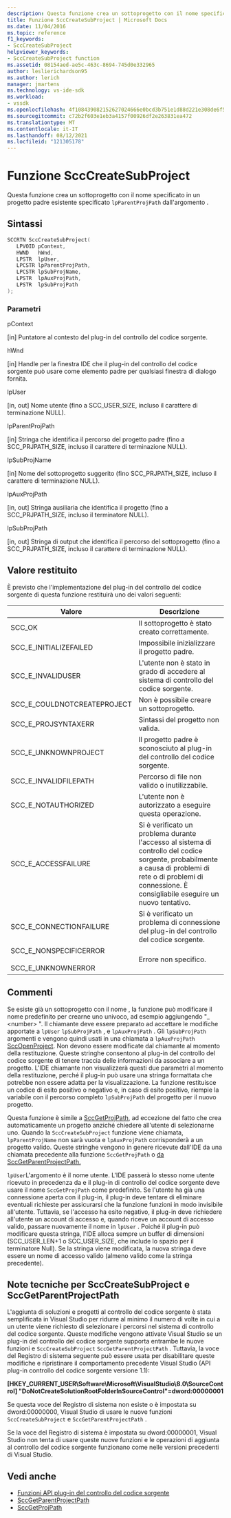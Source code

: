 ```yaml
---
description: Questa funzione crea un sottoprogetto con il nome specificato in un progetto padre esistente specificato dall'argomento lpParentProjPath.
title: Funzione SccCreateSubProject | Microsoft Docs
ms.date: 11/04/2016
ms.topic: reference
f1_keywords:
- SccCreateSubProject
helpviewer_keywords:
- SccCreateSubProject function
ms.assetid: 08154aed-ae5c-463c-8694-745d0e332965
author: leslierichardson95
ms.author: lerich
manager: jmartens
ms.technology: vs-ide-sdk
ms.workload:
- vssdk
ms.openlocfilehash: 4f108439082152627024666e0bcd3b751e1d88d221e308de6f50767ca1d5c49c
ms.sourcegitcommit: c72b2f603e1eb3a4157f00926df2e263831ea472
ms.translationtype: MT
ms.contentlocale: it-IT
ms.lasthandoff: 08/12/2021
ms.locfileid: "121305178"
---
```

# <a name="scccreatesubproject-function"></a>Funzione SccCreateSubProject
Questa funzione crea un sottoprogetto con il nome specificato in un progetto padre esistente specificato `lpParentProjPath` dall'argomento .

## <a name="syntax"></a>Sintassi

```cpp
SCCRTN SccCreateSubProject(
   LPVOID pContext,
   HWND   hWnd,
   LPSTR  lpUser,
   LPCSTR lpParentProjPath,
   LPCSTR lpSubProjName,
   LPSTR  lpAuxProjPath,
   LPSTR  lpSubProjPath
);
```

### <a name="parameters"></a>Parametri
 pContext

[in] Puntatore al contesto del plug-in del controllo del codice sorgente.

 hWnd

[in] Handle per la finestra IDE che il plug-in del controllo del codice sorgente può usare come elemento padre per qualsiasi finestra di dialogo fornita.

 lpUser

[in, out] Nome utente (fino a SCC_USER_SIZE, incluso il carattere di terminazione NULL).

 lpParentProjPath

[in] Stringa che identifica il percorso del progetto padre (fino a SCC_PRJPATH_SIZE, incluso il carattere di terminazione NULL).

 lpSubProjName

[in] Nome del sottoprogetto suggerito (fino SCC_PRJPATH_SIZE, incluso il carattere di terminazione NULL).

 lpAuxProjPath

[in, out] Stringa ausiliaria che identifica il progetto (fino a SCC_PRJPATH_SIZE, incluso il terminatore NULL).

 lpSubProjPath

[in, out] Stringa di output che identifica il percorso del sottoprogetto (fino a SCC_PRJPATH_SIZE, incluso il carattere di terminazione NULL).

## <a name="return-value"></a>Valore restituito
 È previsto che l'implementazione del plug-in del controllo del codice sorgente di questa funzione restituirà uno dei valori seguenti:

|Valore|Descrizione|
|-----------|-----------------|
|SCC_OK|Il sottoprogetto è stato creato correttamente.|
|SCC_E_INITIALIZEFAILED|Impossibile inizializzare il progetto padre.|
|SCC_E_INVALIDUSER|L'utente non è stato in grado di accedere al sistema di controllo del codice sorgente.|
|SCC_E_COULDNOTCREATEPROJECT|Non è possibile creare un sottoprogetto.|
|SCC_E_PROJSYNTAXERR|Sintassi del progetto non valida.|
|SCC_E_UNKNOWNPROJECT|Il progetto padre è sconosciuto al plug-in del controllo del codice sorgente.|
|SCC_E_INVALIDFILEPATH|Percorso di file non valido o inutilizzabile.|
|SCC_E_NOTAUTHORIZED|L'utente non è autorizzato a eseguire questa operazione.|
|SCC_E_ACCESSFAILURE|Si è verificato un problema durante l'accesso al sistema di controllo del codice sorgente, probabilmente a causa di problemi di rete o di problemi di connessione. È consigliabile eseguire un nuovo tentativo.|
|SCC_E_CONNECTIONFAILURE|Si è verificato un problema di connessione del plug-in del controllo del codice sorgente.|
|SCC_E_NONSPECIFICERROR<br /><br /> SCC_E_UNKNOWNERROR|Errore non specifico.|

## <a name="remarks"></a>Commenti
 Se esiste già un sottoprogetto con il nome , la funzione può modificare il nome predefinito per crearne uno univoco, ad esempio aggiungendo "_ \<number> ". Il chiamante deve essere preparato ad accettare le modifiche apportate a `lpUser` `lpSubProjPath` , e `lpAuxProjPath` . Gli `lpSubProjPath` argomenti e vengono quindi usati in una chiamata a `lpAuxProjPath` [SccOpenProject](../extensibility/sccopenproject-function.md). Non devono essere modificate dal chiamante al momento della restituzione. Queste stringhe consentono al plug-in del controllo del codice sorgente di tenere traccia delle informazioni da associare a un progetto. L'IDE chiamante non visualizzerà questi due parametri al momento della restituzione, perché il plug-in può usare una stringa formattata che potrebbe non essere adatta per la visualizzazione. La funzione restituisce un codice di esito positivo o negativo e, in caso di esito positivo, riempie la variabile con il percorso completo `lpSubProjPath` del progetto per il nuovo progetto.

 Questa funzione è simile a [SccGetProjPath](../extensibility/sccgetprojpath-function.md), ad eccezione del fatto che crea automaticamente un progetto anziché chiedere all'utente di selezionarne uno. Quando la `SccCreateSubProject` funzione viene chiamata, `lpParentProjName` non sarà vuota e `lpAuxProjPath` corrisponderà a un progetto valido. Queste stringhe vengono in genere ricevute dall'IDE da una chiamata precedente alla funzione `SccGetProjPath` o [da SccGetParentProjectPath.](../extensibility/sccgetparentprojectpath-function.md)

 `lpUser`L'argomento è il nome utente. L'IDE passerà lo stesso nome utente ricevuto in precedenza da e il plug-in di controllo del codice sorgente deve usare il nome `SccGetProjPath` come predefinito. Se l'utente ha già una connessione aperta con il plug-in, il plug-in deve tentare di eliminare eventuali richieste per assicurarsi che la funzione funzioni in modo invisibile all'utente. Tuttavia, se l'accesso ha esito negativo, il plug-in deve richiedere all'utente un account di accesso e, quando riceve un account di accesso valido, passare nuovamente il nome in `lpUser` . Poiché il plug-in può modificare questa stringa, l'IDE alloca sempre un buffer di dimensioni (SCC_USER_LEN+1 o SCC_USER_SIZE, che include lo spazio per il terminatore Null). Se la stringa viene modificata, la nuova stringa deve essere un nome di accesso valido (almeno valido come la stringa precedente).

## <a name="technical-notes-for-scccreatesubproject-and-sccgetparentprojectpath"></a>Note tecniche per SccCreateSubProject e SccGetParentProjectPath
 L'aggiunta di soluzioni e progetti al controllo del codice sorgente è stata semplificata in Visual Studio per ridurre al minimo il numero di volte in cui a un utente viene richiesto di selezionare i percorsi nel sistema di controllo del codice sorgente. Queste modifiche vengono attivate Visual Studio se un plug-in del controllo del codice sorgente supporta entrambe le nuove funzioni e `SccCreateSubProject` `SccGetParentProjectPath` . Tuttavia, la voce del Registro di sistema seguente può essere usata per disabilitare queste modifiche e ripristinare il comportamento precedente Visual Studio (API plug-in controllo del codice sorgente versione 1.1):

 **[HKEY_CURRENT_USER\Software\Microsoft\VisualStudio\8.0\SourceControl] "DoNotCreateSolutionRootFolderInSourceControl"=dword:00000001**

 Se questa voce del Registro di sistema non esiste o è impostata su dword:00000000, Visual Studio di usare le nuove funzioni `SccCreateSubProject` e `SccGetParentProjectPath` .

 Se la voce del Registro di sistema è impostata su dword:00000001, Visual Studio non tenta di usare queste nuove funzioni e le operazioni di aggiunta al controllo del codice sorgente funzionano come nelle versioni precedenti di Visual Studio.

## <a name="see-also"></a>Vedi anche
- [Funzioni API plug-in del controllo del codice sorgente](../extensibility/source-control-plug-in-api-functions.md)
- [SccGetParentProjectPath](../extensibility/sccgetparentprojectpath-function.md)
- [SccGetProjPath](../extensibility/sccgetprojpath-function.md)
